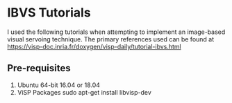 # IBVS Tutorials

I used the following tutorials when attempting to implement an image-based visual servoing technique. The primary references used can be found at https://visp-doc.inria.fr/doxygen/visp-daily/tutorial-ibvs.html

## Pre-requisites
1. Ubuntu 64-bit 16.04 or 18.04
2. ViSP Packages
    sudo apt-get install libvisp-dev